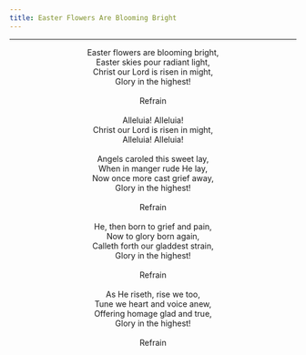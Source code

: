 ```yaml
---
title: Easter Flowers Are Blooming Bright
---
```


---
<center>
Easter flowers are blooming bright,<br/>
Easter skies pour radiant light,<br/>
Christ our Lord is risen in might,<br/>
Glory in the highest!<br/>
<br/>
Refrain<br/>
<br/>
Alleluia! Alleluia!<br/>
Christ our Lord is risen in might,<br/>
Alleluia! Alleluia!<br/>
<br/>
Angels caroled this sweet lay,<br/>
When in manger rude He lay,<br/>
Now once more cast grief away,<br/>
Glory in the highest!<br/>
<br/>
Refrain<br/>
<br/>
He, then born to grief and pain,<br/>
Now to glory born again,<br/>
Calleth forth our gladdest strain,<br/>
Glory in the highest!<br/>
<br/>
Refrain<br/>
<br/>
As He riseth, rise we too,<br/>
Tune we heart and voice anew,<br/>
Offering homage glad and true,<br/>
Glory in the highest!<br/>
<br/>
Refrain
</center>